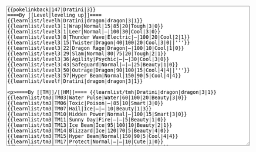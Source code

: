 </p><textarea readonly="" accesskey="," id="wpTextbox1" cols="80" rows="25" style="" class="mw-editfont-monospace" lang="en" dir="ltr" name="wpTextbox1">{{pokelinkback|147|Dratini|3}}
====By [[Level|leveling up]]====
{{learnlist/levelh|Dratini|dragon|dragon|3|1}}
{{learnlist/level3|1|Wrap|Normal|15|85|20|Tough|3|0}}
{{learnlist/level3|1|Leer|Normal|—|100|30|Cool|3|0}}
{{learnlist/level3|8|Thunder Wave|Electric|—|100|20|Cool|2|1}}
{{learnlist/level3|15|Twister|Dragon|40|100|20|Cool|3|0||'''}}
{{learnlist/level3|22|Dragon Rage|Dragon|—|100|10|Cool|1|0}}
{{learnlist/level3|29|Slam|Normal|80|75|20|Tough|2|1}}
{{learnlist/level3|36|Agility|Psychic|—|—|30|Cool|3|0}}
{{learnlist/level3|43|Safeguard|Normal|—|—|25|Beauty|1|0}}
{{learnlist/level3|50|Outrage|Dragon|90|100|15|Cool|4|4||'''}}
{{learnlist/level3|57|Hyper Beam|Normal|150|90|5|Cool|4|4}}
{{learnlist/levelf|Dratini|dragon|dragon|3|1}}

====By [[TM]]/[[HM]]====
{{learnlist/tmh|Dratini|dragon|dragon|3|1}}
{{learnlist/tm3|TM03|Water Pulse|Water|60|100|20|Beauty|3|0}}
{{learnlist/tm3|TM06|Toxic|Poison|—|85|10|Smart|3|0}}
{{learnlist/tm3|TM07|Hail|Ice|—|—|10|Beauty|1|3}}
{{learnlist/tm3|TM10|Hidden Power|Normal|—|100|15|Smart|3|0}}
{{learnlist/tm3|TM11|Sunny Day|Fire|—|—|5|Beauty|1|0}}
{{learnlist/tm3|TM13|Ice Beam|Ice|95|100|10|Beauty|2|1}}
{{learnlist/tm3|TM14|Blizzard|Ice|120|70|5|Beauty|4|0}}
{{learnlist/tm3|TM15|Hyper Beam|Normal|150|90|5|Cool|4|4}}
{{learnlist/tm3|TM17|Protect|Normal|—|—|10|Cute|1|0}}
{{learnlist/tm3|TM18|Rain Dance|Water|—|—|5|Tough|1|0}}
{{learnlist/tm3|TM20|Safeguard|Normal|—|—|25|Beauty|1|0}}
{{learnlist/tm3|TM21|Frustration|Normal|—|100|20|Cute|1|0}}
{{learnlist/tm3|TM23|Iron Tail|Steel|100|75|15|Cool|1|4}}
{{learnlist/tm3|TM24|Thunderbolt|Electric|95|100|15|Cool|4|0}}
{{learnlist/tm3|TM25|Thunder|Electric|120|70|10|Cool|2|2}}
{{learnlist/tm3|TM27|Return|Normal|—|100|20|Cute|1|0}}
{{learnlist/tm3|TM32|Double Team|Normal|—|—|15|Cool|2|0}}
{{learnlist/tm3|TM34|Shock Wave|Electric|60|—|20|Cool|2|0}}
{{learnlist/tm3|TM35|Flamethrower|Fire|95|100|15|Beauty|4|0}}
{{learnlist/tm3|TM38|Fire Blast|Fire|120|85|5|Beauty|4|0}}
{{learnlist/tm3|TM42|Facade|Normal|70|100|20|Cute|2|0}}
{{learnlist/tm3|TM43|Secret Power|Normal|70|100|20|Smart|1|0}}
{{learnlist/tm3|TM44|Rest|Psychic|—|—|10|Cute|2|0}}
{{learnlist/tm3|TM45|Attract|Normal|—|100|15|Cute|2|0}}
{{learnlist/tm3|HM03|Surf|Water|95|100|15|Beauty|3|0}}
{{learnlist/tm3|HM07|Waterfall|Water|80|100|15|Tough|2|0}}
{{learnlist/tmf|Dratini|dragon|dragon|3|1}}

====By {{pkmn|breeding}}====
{{learnlist/breedh|Dratini|dragon|dragon|3|1}}
{{learnlist/breed3|{{MSP/3|334|Altaria}}{{MSP/3|371|Bagon}}{{MSP/3|372|Shelgon}}{{MSP/3|373|Salamence}}|DragonBreath|Dragon|60|100|20|Cool|1|3||'''}}
{{learnlist/breed3|{{MSP/3|116|Horsea}}{{MSP/3|117|Seadra}}{{MSP/3|230|Kingdra}}{{MSP/3|130|Gyarados}}{{MSP/3|334|Altaria}}|Dragon Dance|Dragon|—|—|20|Cool|1|0}}
{{learnlist/breed3|{{MSP/3|023|Ekans}}{{MSP/3|024|Arbok}}{{MSP/3|194|Wooper}}{{MSP/3|195|Quagsire}}{{MSP/3|283|Surskit}}{{MSP/3|284|Masquerain}}&lt;br>{{MSP/3|336|Seviper}}|Haze|Ice|—|—|30|Beauty|3|0}}
{{learnlist/breed3|{{MSP/3|079|Slowpoke}}{{MSP/3|080|Slowbro}}{{MSP/3|199|Slowking}}{{MSP/3|222|Corsola}}|Light Screen|Psychic|—|—|30|Beauty|1|0|*}}
{{learnlist/breed3|{{MSP/3|131|Lapras}}{{MSP/3|194|Wooper}}{{MSP/3|195|Quagsire}}{{MSP/3|270|Lotad}}{{MSP/3|271|Lombre}}{{MSP/3|272|Ludicolo}}&lt;br>{{MSP/3|278|Wingull}}{{MSP/3|279|Pelipper}}{{MSP/3|333|Swablu}}{{MSP/3|334|Altaria}}|Mist|Ice|—|—|30|Beauty|1|0}}
{{learnlist/breed3|{{MSP/3|226|Mantine}}{{MSP/3|278|Wingull}}{{MSP/3|279|Pelipper}}|Supersonic|Normal|—|55|20|Smart|3|0}}
{{learnlist/breedf|Dratini|dragon|dragon|3|1}}

====By [[Move Tutor|tutoring]]====
{{learnlist/tutorh|Dratini|dragon|dragon|3|1}}
{{learnlist/tutor3|Body Slam|Normal|85|100|15|Tough|1|4|||yes|yes|yes}}
{{learnlist/tutor3|Double-Edge|Normal|120|100|15|Tough|6|0|||yes|yes|yes}}
{{learnlist/tutor3|Endure|Normal|—|—|10|Tough|2|0|||no|yes|no}}
{{learnlist/tutor3|Icy Wind|Ice|55|95|15|Beauty|1|3|||no|yes|yes}}
{{learnlist/tutor3|Mimic|Normal|—|—|10|Cute|1|0|||yes|yes|yes}}
{{learnlist/tutor3|Sleep Talk|Normal|—|—|10|Cute|3|0|||no|yes|no}}
{{learnlist/tutor3|Snore|Normal|40|100|15|Cute|4|0|||no|yes|no}}
{{learnlist/tutor3|Substitute|Normal|—|—|10|Smart|2|0|||yes|yes|yes}}
{{learnlist/tutor3|Swagger|Normal|—|90|15|Cute|2|0|||no|yes|yes}}
{{learnlist/tutor3|Swift|Normal|60|—|20|Cool|2|0|||no|yes|no}}
{{learnlist/tutor3|Thunder Wave|Electric|—|100|20|Cool|2|1|||yes|yes|yes}}
{{learnlist/tutorf|Dratini|dragon|dragon|3|1}}

[[it:Dratini/Mosse apprese in terza generazione]]
[[zh:迷你龙/第三世代招式表]]
